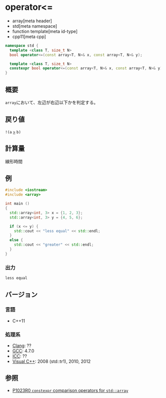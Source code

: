 # operator<=
* array[meta header]
* std[meta namespace]
* function template[meta id-type]
* cpp11[meta cpp]

```cpp
namespace std {
  template <class T, size_t N>
  bool operator<=(const array<T, N>& x, const array<T, N>& y);           // C++11

  template <class T, size_t N>
  constexpr bool operator<=(const array<T, N>& x, const array<T, N>& y); // C++20
}
```

## 概要
`array`において、左辺が右辺以下かを判定する。


## 戻り値
`!(a` [`>`](op_greater.md) `b)`


## 計算量
線形時間


## 例
```cpp example
#include <iostream>
#include <array>

int main ()
{
  std::array<int, 3> x = {1, 2, 3};
  std::array<int, 3> y = {4, 5, 6};

  if (x <= y) {
    std::cout << "less equal" << std::endl;
  }
  else {
    std::cout << "greater" << std::endl;
  }
}
```

### 出力
```
less equal
```


## バージョン
### 言語
- C++11

### 処理系
- [Clang](/implementation.md#clang): ??
- [GCC](/implementation.md#gcc): 4.7.0
- [ICC](/implementation.md#icc): ??
- [Visual C++](/implementation.md#visual_cpp): 2008 (std::tr1), 2010, 2012


## 参照
- [P1023R0 `constexpr` comparison operators for `std::array`](http://www.open-std.org/jtc1/sc22/wg21/docs/papers/2018/p1023r0.pdf)
